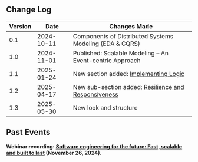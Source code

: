 ## Change Log

| Version | Date       | Changes Made                                                                           |
|---------|------------|----------------------------------------------------------------------------------------|
| 0.1     | 2024-10-11 | Components of Distributed Systems Modeling (EDA & CQRS)                                |
| 1.0     | 2024-11-01 | Published: Scalable Modeling – An Event-centric Approach                               |
| 1.1     | 2025-01-24 | New section added: [Implementing Logic](../implementing-logic/)                           |
| 1.2     | 2025-04-17 | New sub-section added: [Resilience and Responsiveness](../resilience/) |
| 1.3     | 2025-05-30 | New look and structure |

## Past Events

**Webinar recording: [Software engineering for the future: Fast, scalable and built to last](https://www.twoday.fi/en/content/webinars/webinar-software-engineering-for-the-future-fast-scalable-and-built-to-last) (November 26, 2024).**